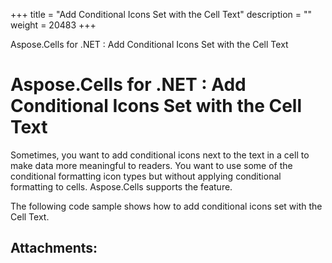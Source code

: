 +++
title = "Add Conditional Icons Set with the Cell Text" 
description = "" 
weight = 20483 
+++

Aspose.Cells for .NET : Add Conditional Icons Set with the Cell Text  

# Aspose.Cells for .NET : Add Conditional Icons Set with the Cell Text


Sometimes, you want to add conditional icons next to the text in a cell to make data more meaningful to readers. You want to use some of the conditional formatting icon types but without applying conditional formatting to cells. Aspose.Cells supports the feature.

The following code sample shows how to add conditional icons set with the Cell Text.

## Attachments:


